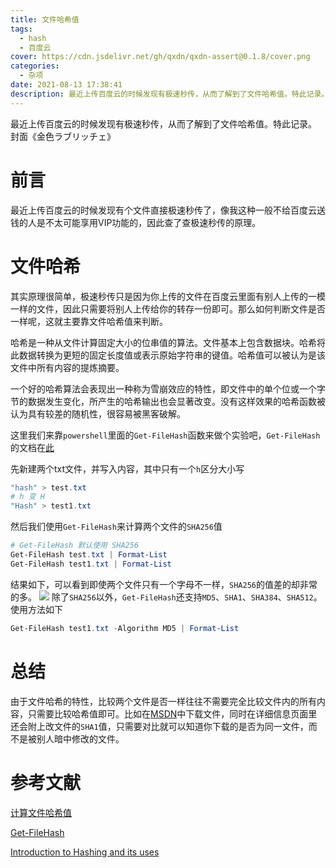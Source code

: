 ```yaml
---
title: 文件哈希值
tags:
  - hash
  - 百度云
cover: https://cdn.jsdelivr.net/gh/qxdn/qxdn-assert@0.1.8/cover.png
categories:
  - 杂项
date: 2021-08-13 17:38:41
description: 最近上传百度云的时候发现有极速秒传，从而了解到了文件哈希值。特此记录。
---
```



最近上传百度云的时候发现有极速秒传，从而了解到了文件哈希值。特此记录。
封面《金色ラブリッチェ》
<!--more-->

# 前言
最近上传百度云的时候发现有个文件直接极速秒传了，像我这种一般不给百度云送钱的人是不太可能享用VIP功能的，因此查了查极速秒传的原理。

# 文件哈希
其实原理很简单，极速秒传只是因为你上传的文件在百度云里面有别人上传的一模一样的文件，因此只需要将别人上传给你的转存一份即可。那么如何判断文件是否一样呢，这就主要靠文件哈希值来判断。

哈希是一种从文件计算固定大小的位串值的算法。文件基本上包含数据块。哈希将此数据转换为更短的固定长度值或表示原始字符串的键值。哈希值可以被认为是该文件中所有内容的提炼摘要。

一个好的哈希算法会表现出一种称为雪崩效应的特性，即文件中的单个位或一个字节的数据发生变化，所产生的哈希输出也会显著改变。没有这样效果的哈希函数被认为具有较差的随机性，很容易被黑客破解。

这里我们来靠`powershell`里面的`Get-FileHash`函数来做个实验吧，`Get-FileHash`的文档在[此](https://docs.microsoft.com/en-us/powershell/module/microsoft.powershell.utility/get-filehash?view=powershell-7.1)

先新建两个txt文件，并写入内容，其中只有一个`h`区分大小写
```powershell
"hash" > test.txt
# h 变 H
"Hash" > test1.txt
```
然后我们使用`Get-FileHash`来计算两个文件的`SHA256`值
```powershell
# Get-FileHash 默认使用 SHA256
Get-FileHash test.txt | Format-List
Get-FileHash test1.txt | Format-List
```
结果如下，可以看到即使两个文件只有一个字母不一样，`SHA256`的值差的却非常的多。
![](https://cdn.jsdelivr.net/gh/qxdn/qxdn-assert@0.1.8/sha256.png)
除了`SHA256`以外，`Get-FileHash`还支持`MD5`、`SHA1`、`SHA384`、`SHA512`。使用方法如下
```powershell
Get-FileHash test1.txt -Algorithm MD5 | Format-List
```

# 总结
由于文件哈希的特性，比较两个文件是否一样往往不需要完全比较文件内的所有内容，只需要比较哈希值即可。比如在[MSDN](https://msdn.itellyou.cn/)中下载文件，同时在详细信息页面里还会附上改文件的`SHA1`值，只需要对比就可以知道你下载的是否为同一文件，而不是被别人暗中修改的文件。

# 参考文献
[计算文件哈希值](https://www.jianshu.com/p/938c5dd2caa5)

[Get-FileHash](https://docs.microsoft.com/en-us/powershell/module/microsoft.powershell.utility/get-filehash?view=powershell-7.1)

[Introduction to Hashing and its uses](https://www.2brightsparks.com/resources/articles/introduction-to-hashing-and-its-uses.html)